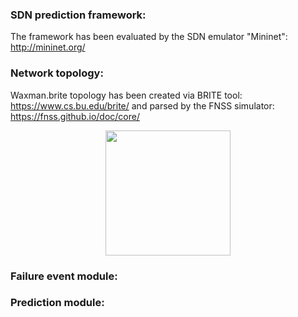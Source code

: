 ### SDN prediction framework:
The framework has been evaluated by the SDN emulator "Mininet": http://mininet.org/
### Network topology:
Waxman.brite topology has been created via BRITE tool: https://www.cs.bu.edu/brite/ and parsed by the FNSS simulator: https://fnss.github.io/doc/core/

<p align="center"><img src="https://user-images.githubusercontent.com/12594727/35761455-81543a64-0880-11e8-9f16-ab14b537458e.png" width="200" height="200"></p>

### Failure event module:

### Prediction module:
